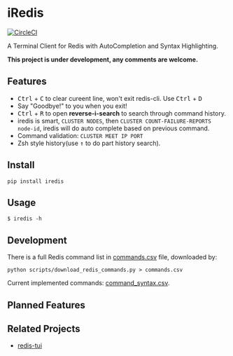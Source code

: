 # iRedis

[![CircleCI](https://circleci.com/gh/laixintao/iredis.svg?style=svg)](https://circleci.com/gh/laixintao/iredis)

A Terminal Client for Redis with AutoCompletion and Syntax Highlighting.

**This project is under development, any comments are welcome.**

## Features

- <kbd>Ctrl</kbd> + <kbd>C</kbd> to clear cureent line, won't exit redis-cli. Use <kbd>Ctrl</kbd> + <kbd>D</kbd>  
- Say "Goodbye!" to you when you exit!
- <kbd>Ctrl</kbd> + <kbd>R</kbd> to open **reverse-i-search** to search through command history.
- iredis is smart, `CLUSTER NODES`, then `CLUSTER COUNT-FAILURE-REPORTS node-id`, iredis will do auto complete based on previous command.
- Command validation: `CLUSTER MEET IP PORT`
- Zsh style history(use <kbd>↑</kbd> to do part history search).

## Install

```
pip install iredis
```

## Usage

```
$ iredis -h
```

## Development

There is a full Redis command list in [commands.csv](commands.csv) file, downloaded by:

```
python scripts/download_redis_commands.py > commands.csv
```

Current implemented commands: [command_syntax.csv](command_syntax.csv).

## Planned Features


## Related Projects

- [redis-tui](https://github.com/mylxsw/redis-tui)

